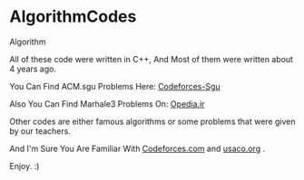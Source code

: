 # AlgorithmCodes
Algorithm

All of these code were written in C++, And Most of them were written about 4 years ago.

You Can Find ACM.sgu Problems Here: [Codeforces-Sgu](http://codeforces.com/problemsets/acmsguru)

Also You Can Find Marhale3 Problems On: [Opedia.ir](https://opedia.ir/%D8%B3%D9%88%D8%A7%D9%84%D8%A7%D8%AA_%D8%A7%D9%84%D9%85%D9%BE%DB%8C%D8%A7%D8%AF/%D9%85%D8%B1%D8%AD%D9%84%D9%87%E2%80%8C%DB%8C_%D8%B3%D9%88%D9%85/%D9%81%D9%87%D8%B1%D8%B3%D8%AA)

Other codes are either famous algorithms or some problems that were given by our teachers.

And I'm Sure You Are Familiar With [Codeforces.com](http://codeforces.com/) and [usaco.org](http://www.usaco.org/) .

Enjoy. :)
